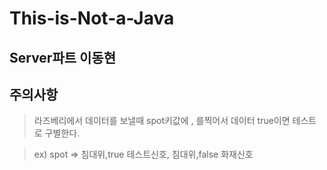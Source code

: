 # This-is-Not-a-Java

## Server파트 이동현

## 주의사항 
> 라즈베리에서 데이터를 보낼때 spot키값에 , 를찍어서 데이터 true이면 테스트로 구별한다.

> ex) spot => 침대위,true 테스트신호, 침대위,false 화재신호